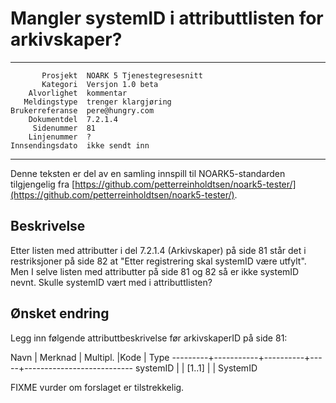 Mangler systemID i attributtlisten for arkivskaper?
===================================================

 ------------------  ---------------------------------
           Prosjekt  NOARK 5 Tjenestegresesnitt
           Kategori  Versjon 1.0 beta
        Alvorlighet  kommentar
       Meldingstype  trenger klargjøring
    Brukerreferanse  pere@hungry.com
        Dokumentdel  7.2.1.4
         Sidenummer  81
        Linjenummer  ?
    Innsendingsdato  ikke sendt inn
 ------------------  ---------------------------------

Denne teksten er del av en samling innspill til NOARK5-standarden
tilgjengelig fra [https://github.com/petterreinholdtsen/noark5-tester/](https://github.com/petterreinholdtsen/noark5-tester/).

Beskrivelse
-----------

Etter listen med attributter i del 7.2.1.4 (Arkivskaper) på side 81
står det i restriksjoner på side 82 at "Etter registrering skal
systemID være utfylt".  Men I selve listen med attributter på side 81
og 82 så er ikke systemID nevnt.  Skulle systemID vært med i
attributtlisten?

Ønsket endring
--------------

Legg inn følgende attributtbeskrivelse før arkivskaperID på side 81:

 Navn     | Merknad   | Multipl. |Kode | Type
 ---------+-----------+----------+-----+---------------------------
 systemID |           | [1..1]   |     | SystemID

FIXME vurder om forslaget er tilstrekkelig.
